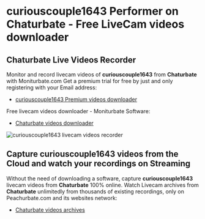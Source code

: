 # curiouscouple1643 Performer on Chaturbate - Free LiveCam videos downloader

## Chaturbate Live Videos Recorder

Monitor and record livecam videos of **curiouscouple1643** from **Chaturbate** with Moniturbate.com
Get a premium trial for free by just and only registering with your Email address:
* [curiouscouple1643 Premium videos downloader](https://moniturbate.com/request-demo-licence-key.html)

Free livecam videos downloader - Moniturbate Software:
* [Chaturbate videos downloader](https://moniturbate.com/moniturbate-download-software.html)

![curiouscouple1643 livecam videos recorder](https://peachurnet.com/templates/moniturbate-software.png)


## Capture curiouscouple1643 videos from the Cloud and watch your recordings on Streaming

Without the need of downloading a software, capture **curiouscouple1643** livecam videos from **Chaturbate** 100% online.
Watch Livecam archives from **Chaturbate** unlimitedly from thousands of existing recordings, only on Peachurbate.com and its websites network:
* [Chaturbate videos archives](https://peachurnet.com/)